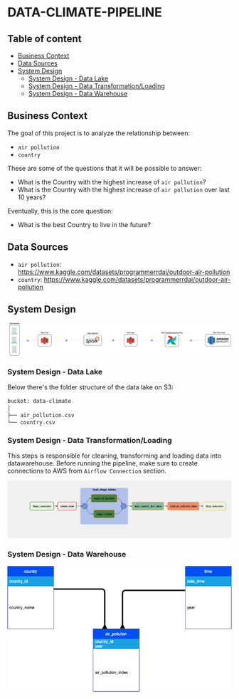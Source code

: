 # DATA-CLIMATE-PIPELINE

## Table of content
- [Business Context](#business_context)
- [Data Sources](#data_sources)
- [System Design](#system_design)
    * [System Design - Data Lake](#system_design_data_lake)
    * [System Design - Data Transformation/Loading](#system_design_data_transformation)
    * [System Design - Data Warehouse](#system_design_data_warehouse)


<a name="business_context"/>

## Business Context
The goal of this project is to analyze the relationship between:
* `air pollution`
* `country`

These are some of the questions that it will be possible to answer:
* What is the Country with the highest increase of `air pollution`?
* What is the Country with the highest increase of `air pollution` over last 10 years?

Eventually, this is the core question:
* What is the best Country to live in the future?

<a name="data_sources"/>

## Data Sources
* `air pollution`: https://www.kaggle.com/datasets/programmerrdai/outdoor-air-pollution
* `country`: https://www.kaggle.com/datasets/programmerrdai/outdoor-air-pollution

<a name="system_design"/>

## System Design
![alt](docs/images/data_climate_workflow.drawio.png)


<a name="system_design_data_lake"/>

### System Design - Data Lake
Below there's the folder structure of the data lake on S3:
```
bucket: data-climate
│
├── air_pollution.csv
└── country.csv
```

<a name="system_design_data_transformation"/>

### System Design - Data Transformation/Loading
This steps is responsible for cleaning, transforming and loading data into datawarehouse.
Before running the pipeline, make sure to create connections to AWS from `Airflow Connection` section.

![alt](docs/images/dag.png)



<a name="system_design_data_warehouse"/>

### System Design - Data Warehouse
![alt](docs/images/er.drawio.png)

